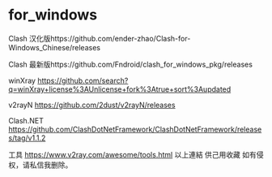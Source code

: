 # for_windows 
Clash 汉化版https://github.com/ender-zhao/Clash-for-Windows_Chinese/releases

Clash 最新版https://github.com/Fndroid/clash_for_windows_pkg/releases

winXray https://github.com/search?q=winXray+license%3AUnlicense+fork%3Atrue+sort%3Aupdated

v2rayN  https://github.com/2dust/v2rayN/releases

Clash.NET https://github.com/ClashDotNetFramework/ClashDotNetFramework/releases/tag/v1.1.2

工具 https://www.v2ray.com/awesome/tools.html
以上連結 供己用收藏
如有侵权，请私信我删除。
